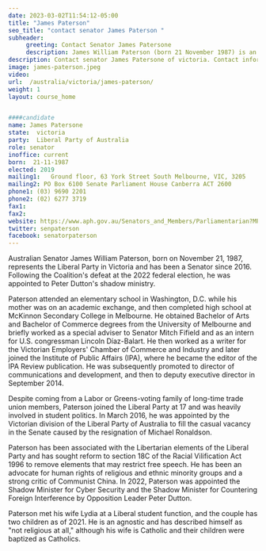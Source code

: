 ```yaml
---
date: 2023-03-02T11:54:12-05:00
title: "James Paterson"
seo_title: "contact senator James Paterson "
subheader:
     greeting: Contact Senator James Patersone
     description: James William Paterson (born 21 November 1987) is an Australian politician who has been a Senator for Victoria since 2016, representing the Liberal Party. He was appointed to Peter Dutton's shadow ministry following the Coalition's defeat at the 2022 federal election.
description: Contact senator James Patersone of victoria. Contact information for James Patersone includes email address, phone number, and mailing address.
image: james-paterson.jpeg
video:
url:  /australia/victoria/james-paterson/
weight: 1
layout: course_home


####candidate
name: James Patersone
state:	victoria
party:	Liberal Party of Australia
role: senator
inoffice: current
born:  21-11-1987
elected: 2019
mailing1:	Ground floor, 63 York Street South Melbourne, VIC, 3205
mailing2: PO Box 6100 Senate Parliament House Canberra ACT 2600
phone1:	(03) 9690 2201
phone2: (02) 6277 3719
fax1:
fax2:
website: https://www.aph.gov.au/Senators_and_Members/Parliamentarian?MPID=144138
twitter: senpaterson
facebook: senatorpaterson
---
```

Australian Senator James William Paterson, born on November 21, 1987, represents the Liberal Party in Victoria and has been a Senator since 2016. Following the Coalition's defeat at the 2022 federal election, he was appointed to Peter Dutton's shadow ministry.

Paterson attended an elementary school in Washington, D.C. while his mother was on an academic exchange, and then completed high school at McKinnon Secondary College in Melbourne. He obtained Bachelor of Arts and Bachelor of Commerce degrees from the University of Melbourne and briefly worked as a special adviser to Senator Mitch Fifield and as an intern for U.S. congressman Lincoln Díaz-Balart. He then worked as a writer for the Victorian Employers' Chamber of Commerce and Industry and later joined the Institute of Public Affairs (IPA), where he became the editor of the IPA Review publication. He was subsequently promoted to director of communications and development, and then to deputy executive director in September 2014.

Despite coming from a Labor or Greens-voting family of long-time trade union members, Paterson joined the Liberal Party at 17 and was heavily involved in student politics. In March 2016, he was appointed by the Victorian division of the Liberal Party of Australia to fill the casual vacancy in the Senate caused by the resignation of Michael Ronaldson.

Paterson has been associated with the Libertarian elements of the Liberal Party and has sought reform to section 18C of the Racial Vilification Act 1996 to remove elements that may restrict free speech. He has been an advocate for human rights of religious and ethnic minority groups and a strong critic of Communist China. In 2022, Paterson was appointed the Shadow Minister for Cyber Security and the Shadow Minister for Countering Foreign Interference by Opposition Leader Peter Dutton.

Paterson met his wife Lydia at a Liberal student function, and the couple has two children as of 2021. He is an agnostic and has described himself as "not religious at all," although his wife is Catholic and their children were baptized as Catholics.